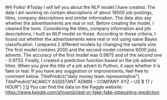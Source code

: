#Hi Folks! 
#Today I will tell you about the NLP model I have created. 
The data I am working on contain descriptions of about 18000 job postings, titles, company descriptions and similar information.
The data also say whether the advertisements are real or not. 
Before creating the model, I cleaned the texts. 
Considering the titles, company information and job descriptions, I built an NLP model on those. According to those criteria, I found out whether the advertisements were real or not using naive Bayes classification. 
I prepared 2 different models by changing the sample size. The first model contains 2000 and the second model contains 6000 jobs adverts. 
The accuracy of the first model was 0.9875 and of the second one - 0.9733. Finally, I created a prediction function based on the job adverts’ titles. 
When you give the title of a job advert to Python, it says whether it is fake or real. 
If you have any suggestion or improvements, feel free to comment below.
TitlePredict("daily money team representative")
TitlePredict("ACANCY ASSISTANT ADMIN – COMPANY XYZ – US $ 17 / HOUR")
[1](Fake)
[0](Real)
You can find the data on the Kaggle website: https://www.kaggle.com/shivamb/real-or-fake-fake-jobposting-prediction
